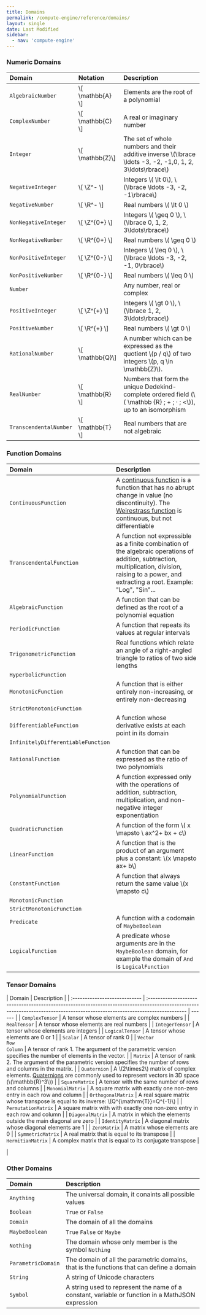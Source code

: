 ```yaml
---
title: Domains
permalink: /compute-engine/reference/domains/
layout: single
date: Last Modified
sidebar:
  - nav: 'compute-engine'
---
```


### Numeric Domains

<div class=symbols-table>

| Domain                 | Notation           | Description                                                                                                 |
| :--------------------- | :----------------- | :---------------------------------------------------------------------------------------------------------- |
| `AlgebraicNumber`      | \\[ \mathbb{A} \\] | Elements are the root of a polynomial                                                                       |
| `ComplexNumber`        | \\[ \mathbb{C} \\]   | A real or imaginary number                                                                                  |
| `Integer`              | \\[ \mathbb{Z}\\]  | The set of whole numbers and their additive inverse \\(\lbrace \ldots -3, -2, -1,0, 1, 2, 3\ldots\rbrace\\) |
| `NegativeInteger`      | \\[ \Z^- \\]       | Integers \\( \lt 0\\), \\(\lbrace \ldots -3, -2, -1\rbrace\\)                                                                                      |
| `NegativeNumber`       | \\[ \R^- \\]       | Real numbers \\( \lt 0 \\)                                                                                  |
| `NonNegativeInteger`   | \\[ \Z^{0+} \\]    | Integers \\( \geq 0 \\), \\(\lbrace 0, 1, 2, 3\ldots\rbrace\\)                                                                                     |
| `NonNegativeNumber`    | \\[ \R^{0+} \\]    | Real numbers \\( \geq 0 \\)                                                                                 |
| `NonPositiveInteger`   | \\[ \Z^{0-} \\]    | Integers \\( \leq 0 \\), \\(\lbrace \ldots -3, -2, -1, 0\rbrace\\)                                                                                     |
| `NonPositiveNumber`    | \\[ \R^{0-} \\]    | Real numbers \\( \leq 0 \\)                                                                                 |
| `Number`               |                    | Any number, real or complex                                                                                 |
| `PositiveInteger`      | \\[ \Z^{+} \\]     | Integers \\( \gt 0 \\), \\(\lbrace 1, 2, 3\ldots\rbrace\\)                                                                                      |
| `PositiveNumber`       | \\[ \R^{+} \\]     | Real numbers \\( \gt 0 \\)                                                                                  |
| `RationalNumber`       | \\[ \mathbb{Q}\\]  | A number which can be expressed as the quotient \\(p / q\\) of two integers \\(p, q \in \mathbb{Z}\\).      |
| `RealNumber`           | \\[ \mathbb{R} \\] | Numbers that form the unique Dedekind-complete ordered field (\\( \mathbb {R}  ; + ; · ; <\\)), up to an isomorphism                                                                                                            |
| `TranscendentalNumber` | \\[ \mathbb{T} \\] | Real numbers that are not algebraic                                                                         |

</div>

### Function Domains

<div class=symbols-table>

| Domain                             | Description                                                                                                                                                                                                                                                          |
| :--------------------------------- | :------------------------------------------------------------------------------------------------------------------------------------------------------------------------------------------------------------------------------------------------------------------- |
| `ContinuousFunction`               | A [continuous function](https://en.wikipedia.org/wiki/Continuous_function) is a function that has no abrupt change in value (no discontinuity). The [Weirestrass function](https://en.wikipedia.org/wiki/Weierstrass_function) is continuous, but not differentiable |
| `TranscendentalFunction`           | A function not expressible as a finite combination of the algebraic operations of addition, subtraction, multiplication, division, raising to a power, and extracting a root. Example: "Log", "Sin"...                                                               |
| `AlgebraicFunction`                | A function that can be defined as the root of a polynomial equation                                                                                                                                                                                                  |
| `PeriodicFunction`                 | A function that repeats its values at regular intervals                                                                                                                                                                                                              |
| `TrigonometricFunction`            | Real functions which relate an angle of a right-angled triangle to ratios of two side lengths                                                                                                                                                                        |
| `HyperbolicFunction`               |                                                                                                                                                                                                                                                                      |
| `MonotonicFunction`                | A function that is either entirely non-increasing, or entirely non-decreasing                                                                                                                                                                                        |
| `StrictMonotonicFunction`          |                                                                                                                                                                                                                                                                      |
| `DifferentiableFunction`           | A function whose derivative exists at each point in its domain                                                                                                                                                                                                       |
| `InfinitelyDifferentiableFunction` |                                                                                                                                                                                                                                                                      |
| `RationalFunction`                 | A function that can be expressed as the ratio of two polynomials                                                                                                                                                                                                     |
| `PolynomialFunction`               | A function expressed only with the operations of addition, subtraction, multiplication, and non-negative integer exponentiation                                                                                                                                      |
| `QuadraticFunction`                | A function of the form \\( x \mapsto \ ax^2+ bx + c\\)                                                                                                                                                                                                               |
| `LinearFunction`                   | A function that is the product of an argument plus a constant: \\(x \mapsto ax+ b\\)                                                                                                                                                                                 |
| `ConstantFunction`                 | A function that always return the same value \\(x \mapsto c\\)                                                                                                                                                                                                       |
| `MonotonicFunction`                |                                                                                                                                                                                                                                                                      |
| `StrictMonotonicFunction`          |                                                                                                                                                                                                                                                                      |
| `Predicate`                        | A function with a codomain of `MaybeBoolean`                                                                                                                                                                                                                         |
| `LogicalFunction`                  | A predicate whose arguments are in the `MaybeBoolean` domain, for example the domain of `And` is `LogicalFunction`                                                                                                                                                   |

</div>

### Tensor Domains

<div class=symbols-table>

| Domain                        | Description                                                                                                                                                                  |
| :---------------------------- | :--------------------------------------------------------------------------------------------------------------------------------------------------------------------------- | ------ |
| `ComplexTensor`               | A tensor whose elements are complex numbers                                                                                                                                  |
| `RealTensor`                  | A tensor whose elements are real numbers                                                                                                                                     |
| `IntegerTensor`               | A tensor whose elements are integers                                                                                                                                         |
| `LogicalTensor`               | A tensor whose elements are 0 or 1                                                                                                                                           |
| `Scalar`                      | A tensor of rank 0                                                                                                                                                           |
| `Vector`<br>`Row`<br>`Column` | A tensor of rank 1. The argument of the parametric version specifies the number of elements in the vector.                                                                   |
| `Matrix`                      | A tensor of rank 2. The argument of the parametric version specifies the number of rows and columns in the matrix.                                                           |
| `Quaternion`                  | A \\(2\times2\\) matrix of complex elements. [Quaternions](https://en.wikipedia.org/wiki/Quaternion) are commonly used to represent vectors in 3D space (\\(\mathbb{R}^3\\)) |
| `SquareMatrix`                | A tensor with the same number of rows and columns                                                                                                                            |
| `MonomialMatrix`              | A square matrix with exactly one non-zero entry in each row and column                                                                                                       |
| `OrthogonalMatrix`            | A real square matrix whose transpose is equal to its inverse: \\(Q^{\mathrm{T}}=Q^{-1}\\)                                                                                    |
| `PermutationMatrix`           | A square matrix with with exactly one non-zero entry in each row and column                                                                                                  |
| `DiagonalMatrix`              | A matrix in which the elements outside the main diagonal are zero                                                                                                            |
| `IdentityMatrix`              | A diagonal matrix whose diagonal elements are 1                                                                                                                              |
| `ZeroMatrix`                  | A matrix whose elements are 0                                                                                                                                                |
| `SymmetricMatrix`             | A real matrix that is equal to its transpose                                                                                                                                 |
| `HermitianMatrix`             | A complex matrix that is equal to its conjugate transpose                                                                                                                    | </div> |

### Other Domains

<div class=symbols-table>

| Domain             | Description                                                                                      |
| :----------------- | :----------------------------------------------------------------------------------------------- |
| `Anything`          | The universal domain, it conaints all possible values                                                                            |
| `Boolean`          | `True` or `False`                                                                                |
| `Domain`           | The domain of all the domains                                                                    |
| `MaybeBoolean`     | `True` `False` or `Maybe`                                                                        |
| `Nothing`          | The domain whose only member is the symbol `Nothing` |
| `ParametricDomain` | The domain of all the parametric domains, that is the functions that can define a domain         |
| `String`           | A string of Unicode characters                                                                   |
| `Symbol`           | A string used to represent the name of a constant, variable or function in a MathJSON expression |

</div>
